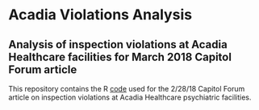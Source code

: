 # Acadia Violations Analysis
## Analysis of inspection violations at Acadia Healthcare facilities for March 2018 Capitol Forum article

This repository contains the R [code](violations_script.R) used for the 2/28/18 Capitol Forum article on inspection violations at Acadia Healthcare psychiatric facilities.
